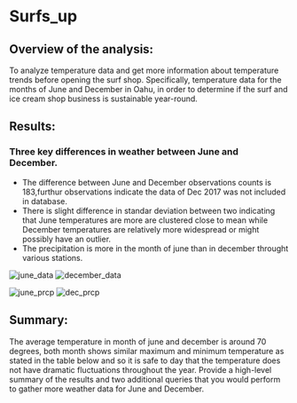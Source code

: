 # Surfs_up
## Overview of the analysis:
To analyze temperature data and get more information about temperature trends before opening the surf shop. Specifically, temperature data for the months of June and December in Oahu, in order to determine if the surf and ice cream shop business is sustainable year-round.

## Results: 
### Three key differences in weather between June and December.
- The difference between June and December observations counts is 183,furthur observations indicate the data of Dec 2017 was not included in database.
- There is slight difference in standar deviation between two indicating that June temperatures are more are clustered close to mean while December temperatures are relatively        more widespread or might possibly have an outlier.
- The precipitation is more in the month of june than in december throught various stations.

![june_data](https://user-images.githubusercontent.com/84524153/128582421-166a9245-8fcf-4033-9d4a-7a7e0bc6b726.png)
![december_data](https://user-images.githubusercontent.com/84524153/128582426-8503683d-37a1-4dd5-a238-1010faab9b58.png)

![june_prcp](https://user-images.githubusercontent.com/84524153/128613648-dddf1114-614c-4277-b097-2f152685a809.png)
![dec_prcp](https://user-images.githubusercontent.com/84524153/128613719-a3f2954d-5253-4176-bb10-31a01a1eeb7c.png)

## Summary:
The average temperature in month of june and december is around 70 degrees, both month shows similar maximum and minimum temperature as stated in the table below and so it     is safe to day that the temperature does not have dramatic fluctuations throughout the year.
Provide a high-level summary of the results and two additional queries that you would perform to gather more weather data for June and December.
